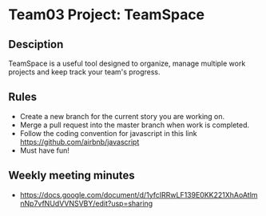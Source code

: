 Team03 Project: TeamSpace
=========================

Desciption
----------
TeamSpace is a useful tool designed to organize, manage multiple work projects and keep track your team's progress.

Rules
----------
* Create a new branch for the current story you are working on.
* Merge a pull request into the master branch when work is completed.
* Follow the coding convention for javascript in this link https://github.com/airbnb/javascript
* Must have fun!

Weekly meeting minutes
----------
* https://docs.google.com/document/d/1yfcIRRwLF139E0KK221XhAoAtlmnNp7vfNUdVVNSVBY/edit?usp=sharing
